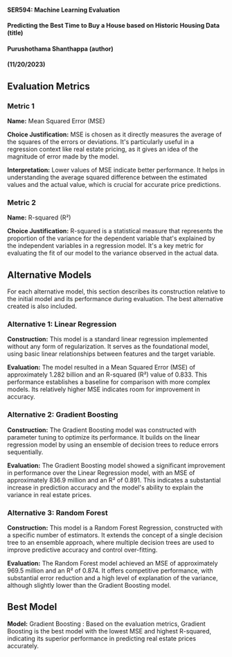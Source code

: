 #### SER594: Machine Learning Evaluation

#### Predicting the Best Time to Buy a House based on Historic Housing Data (title)

#### Purushothama Shanthappa (author)

#### (11/20/2023)

## Evaluation Metrics

### Metric 1

**Name:** Mean Squared Error (MSE)

**Choice Justification:** MSE is chosen as it directly measures the average of the squares of the errors or deviations. It's particularly useful in a regression context like real estate pricing, as it gives an idea of the magnitude of error made by the model.

**Interpretation:** Lower values of MSE indicate better performance. It helps in understanding the average squared difference between the estimated values and the actual value, which is crucial for accurate price predictions.

### Metric 2

**Name:** R-squared (R²)

**Choice Justification:** R-squared is a statistical measure that represents the proportion of the variance for the dependent variable that's explained by the independent variables in a regression model. It's a key metric for evaluating the fit of our model to the variance observed in the actual data.

## Alternative Models

For each alternative model, this section describes its construction relative to the initial model and its performance during evaluation. The best alternative created is also included.

### Alternative 1: Linear Regression

**Construction:** This model is a standard linear regression implemented without any form of regularization. It serves as the foundational model, using basic linear relationships between features and the target variable.

**Evaluation:** The model resulted in a Mean Squared Error (MSE) of approximately 1.282 billion and an R-squared (R²) value of 0.833. This performance establishes a baseline for comparison with more complex models. Its relatively higher MSE indicates room for improvement in accuracy.

### Alternative 2: Gradient Boosting

**Construction:** The Gradient Boosting model was constructed with parameter tuning to optimize its performance. It builds on the linear regression model by using an ensemble of decision trees to reduce errors sequentially.

**Evaluation:** The Gradient Boosting model showed a significant improvement in performance over the Linear Regression model, with an MSE of approximately 836.9 million and an R² of 0.891. This indicates a substantial increase in prediction accuracy and the model's ability to explain the variance in real estate prices.

### Alternative 3: Random Forest

**Construction:** This model is a Random Forest Regression, constructed with a specific number of estimators. It extends the concept of a single decision tree to an ensemble approach, where multiple decision trees are used to improve predictive accuracy and control over-fitting.

**Evaluation:** The Random Forest model achieved an MSE of approximately 969.5 million and an R² of 0.874. It offers competitive performance, with substantial error reduction and a high level of explanation of the variance, although slightly lower than the Gradient Boosting model.

## Best Model

**Model:** Gradient Boosting : Based on the evaluation metrics, Gradient Boosting is the best model with the lowest MSE and highest R-squared, indicating its superior performance in predicting real estate prices accurately.
